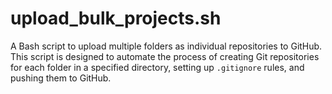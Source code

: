 # upload_bulk_projects.sh
A Bash script to upload multiple folders as individual repositories to GitHub. This script is designed to automate the process of creating Git repositories for each folder in a specified directory, setting up `.gitignore` rules, and pushing them to GitHub.
